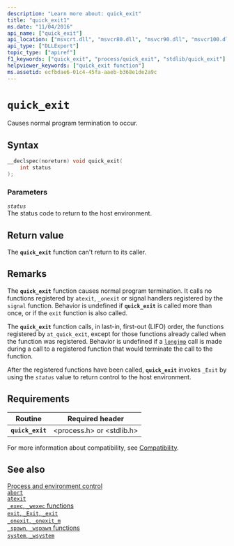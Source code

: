 ```yaml
---
description: "Learn more about: quick_exit"
title: "quick_exit1"
ms.date: "11/04/2016"
api_name: ["quick_exit"]
api_location: ["msvcrt.dll", "msvcr80.dll", "msvcr90.dll", "msvcr100.dll", "msvcr100_clr0400.dll", "msvcr110.dll", "msvcr110_clr0400.dll", "msvcr120.dll", "msvcr120_clr0400.dll", "ucrtbase.dll", "api-ms-win-crt-runtime-l1-1-0.dll"]
api_type: ["DLLExport"]
topic_type: ["apiref"]
f1_keywords: ["quick_exit", "process/quick_exit", "stdlib/quick_exit"]
helpviewer_keywords: ["quick_exit function"]
ms.assetid: ecfbdae6-01c4-45fa-aaeb-b368e1de2a9c
---
```

# `quick_exit`

Causes normal program termination to occur.

## Syntax

```C
__declspec(noreturn) void quick_exit(
    int status
);
```

### Parameters

*`status`*\
The status code to return to the host environment.

## Return value

The **`quick_exit`** function can't return to its caller.

## Remarks

The **`quick_exit`** function causes normal program termination. It calls no functions registered by `atexit`, `_onexit` or signal handlers registered by the `signal` function. Behavior is undefined if **`quick_exit`** is called more than once, or if the `exit` function is also called.

The **`quick_exit`** function calls, in last-in, first-out (LIFO) order, the functions registered by `at_quick_exit`, except for those functions already called when the function was registered.  Behavior is undefined if a [`longjmp`](longjmp.md) call is made during a call to a registered function that would terminate the call to the  function.

After the registered functions have been called, **`quick_exit`** invokes `_Exit` by using the *`status`* value to return control to the host environment.

## Requirements

|Routine|Required header|
|-------------|---------------------|
|**`quick_exit`**|\<process.h> or \<stdlib.h>|

For more information about compatibility, see [Compatibility](../compatibility.md).

## See also

[Process and environment control](../process-and-environment-control.md)\
[`abort`](abort.md)\
[`atexit`](atexit.md)\
[`_exec`, `_wexec` functions](../exec-wexec-functions.md)\
[`exit`, `_Exit`, `_exit`](exit-exit-exit.md)\
[`_onexit`, `_onexit_m`](onexit-onexit-m.md)\
[`_spawn`, `_wspawn` functions](../spawn-wspawn-functions.md)\
[`system`, `_wsystem`](system-wsystem.md)
